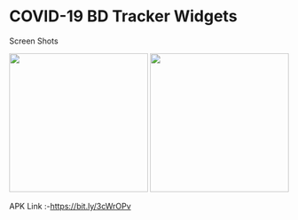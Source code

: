 # COVID-19 BD Tracker Widgets



Screen Shots

<img src="https://user-images.githubusercontent.com/31993478/83626742-b60b1800-a5b7-11ea-9ac8-49b21c07aee8.jpg" width= 250>

<img src="https://user-images.githubusercontent.com/31993478/83627251-71cc4780-a5b8-11ea-8b02-26e0aef16999.jpg" width= 250>





APK Link :-https://bit.ly/3cWrOPv
